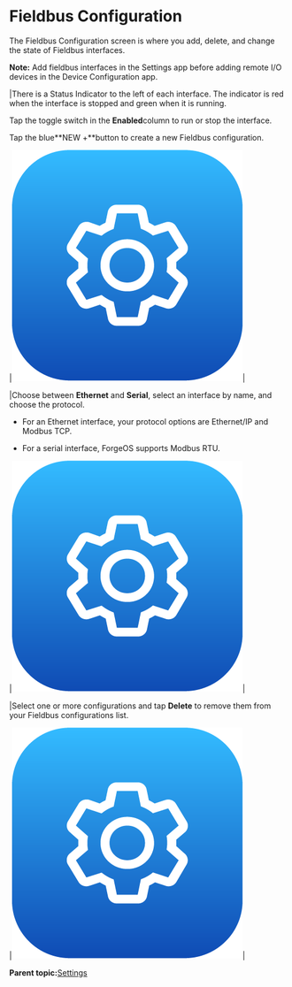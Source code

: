 # Fieldbus Configuration

The Fieldbus Configuration screen is where you add, delete, and change the state of Fieldbus interfaces.

**Note:** Add fieldbus interfaces in the Settings app before adding remote I/O devices in the Device Configuration app.

|There is a Status Indicator to the left of each interface. The indicator is red when the interface is stopped and green when it is running.

 Tap the toggle switch in the **Enabled**column to run or stop the interface.

 Tap the blue**NEW +**button to create a new Fieldbus configuration.

|![](../Images/Settings-App-5-x/settings_icon_5x.png)|

|Choose between **Ethernet** and **Serial**, select an interface by name, and choose the protocol.

 -   For an Ethernet interface, your protocol options are Ethernet/IP and Modbus TCP.

 -   For a serial interface, ForgeOS supports Modbus RTU.

|![](../Images/Settings-App-5-x/settings_icon_5x.png)|

|Select one or more configurations and tap **Delete** to remove them from your Fieldbus configurations list.

|![](../Images/Settings-App-5-x/settings_icon_5x.png)|

**Parent topic:**[Settings](../3-Settings-App/settings.md)

